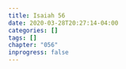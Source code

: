 ```yaml
---
title: Isaiah 56
date: 2020-03-28T20:27:14-04:00
categories: []
tags: []
chapter: "056"
inprogress: false
---
```


